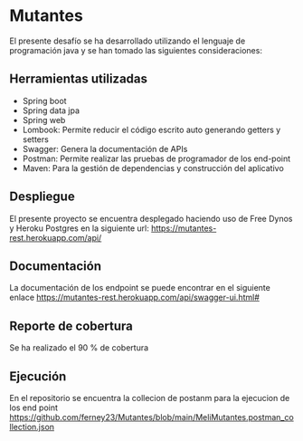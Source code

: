 # Mutantes

El presente desafío se ha desarrollado utilizando el lenguaje de programación java y se han tomado las siguientes consideraciones:

## Herramientas utilizadas
- Spring boot
- Spring data jpa
- Spring web
- Lombook: Permite reducir el código escrito auto generando getters y setters
- Swagger: Genera la documentación de APIs 
- Postman: Permite realizar las pruebas de programador de los end-point
- Maven: Para la gestión de dependencias y construcción del aplicativo



## Despliegue
El presente proyecto se encuentra desplegado haciendo uso de Free Dynos y Heroku Postgres en la siguiente url:
https://mutantes-rest.herokuapp.com/api/


## Documentación
La documentación de los endpoint se puede encontrar en el siguiente enlace
https://mutantes-rest.herokuapp.com/api/swagger-ui.html#


## Reporte de cobertura
Se ha realizado el 90 % de cobertura


## Ejecución
En el repositorio se encuentra la collecion de postanm para la ejecucion de los end point 
https://github.com/ferney23/Mutantes/blob/main/MeliMutantes.postman_collection.json 
